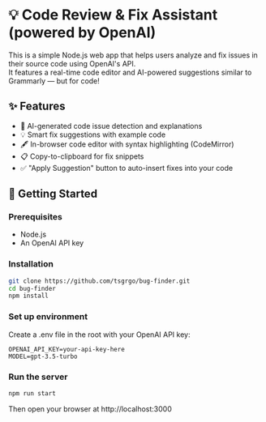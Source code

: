 # 💡 Code Review & Fix Assistant (powered by OpenAI)

This is a simple Node.js web app that helps users analyze and fix issues in their source code using OpenAI's API.  
It features a real-time code editor and AI-powered suggestions similar to Grammarly — but for code!

## ✨ Features

- 🧠 AI-generated code issue detection and explanations
- 💡 Smart fix suggestions with example code
- 🖋️ In-browser code editor with syntax highlighting (CodeMirror)
- 📋 Copy-to-clipboard for fix snippets
- ✅ "Apply Suggestion" button to auto-insert fixes into your code

## 🚀 Getting Started

### Prerequisites
- Node.js 
- An OpenAI API key

### Installation

```bash
git clone https://github.com/tsgrgo/bug-finder.git
cd bug-finder
npm install
```

### Set up environment

Create a .env file in the root with your OpenAI API key:
```
OPENAI_API_KEY=your-api-key-here
MODEL=gpt-3.5-turbo
```

### Run the server

```bash
npm run start
```
Then open your browser at http://localhost:3000

